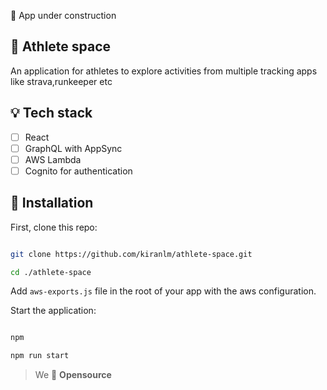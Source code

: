 :construction: App under construction

## :running: Athlete space

An application for athletes to explore activities from multiple tracking apps like strava,runkeeper etc

## :bulb: Tech stack

- [ ] React
- [ ] GraphQL with AppSync
- [ ] AWS Lambda
- [ ] Cognito for authentication

## :electric_plug: Installation

First, clone this repo:

```bash

git clone https://github.com/kiranlm/athlete-space.git

cd ./athlete-space

```

Add `aws-exports.js` file in the root of your app with the aws configuration.

Start the application:

```bash

npm

npm run start

```

> We :purple_heart: **Opensource**

